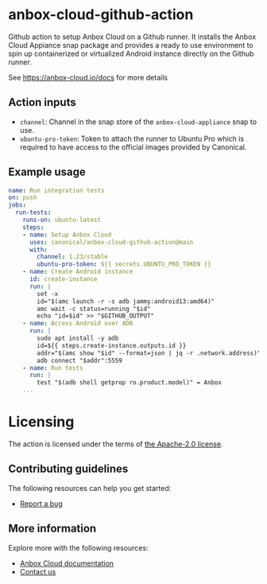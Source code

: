 # anbox-cloud-github-action

Github action to setup Anbox Cloud on a Github runner. It installs the
Anbox Cloud Appiance snap package and provides a ready to use environment
to spin up containerized or virtualized Android instance directly on the
Github runner.

See https://anbox-cloud.io/docs for more details

## Action inputs

* `channel`: Channel in the snap store of the `anbox-cloud-appliance` snap to use.
* `ubuntu-pro-token`: Token to attach the runner to Ubuntu Pro which is required to have
  access to the official images provided by Canonical.

## Example usage

```yaml
name: Run integration tests
on: push
jobs:
  run-tests:
    runs-on: ubuntu-latest
    steps:
    - name: Setup Anbox Cloud
      uses: canonical/anbox-cloud-github-action@main
      with:
        channel: 1.23/stable
        ubuntu-pro-token: ${{ secrets.UBUNTU_PRO_TOKEN }}
    - name: Create Android instance
      id: create-instance
      run: |
        set -x
        id="$(amc launch -r -s adb jammy:android13:amd64)"
        amc wait -c status=running "$id"
        echo "id=$id" >> "$GITHUB_OUTPUT"
    - name: Access Android over ADB
      run: |
        sudo apt install -y adb
        id=${{ steps.create-instance.outputs.id }}
        addr="$(amc show "$id" --format=json | jq -r .network.address)"
        adb connect "$addr":5559
    - name: Run tests
      run: |
        test "$(adb shell getprop ro.product.model)" = Anbox
    ...
```

# Licensing

The action is licensed under the terms of [the Apache-2.0 license](LICENSE.md).

## Contributing guidelines

The following resources can help you get started:

* [Report a bug](https://bugs.launchpad.net/anbox-cloud)

## More information

Explore more with the following resources:

* [Anbox Cloud documentation](https://anbox-cloud.io/docs)
* [Contact us](https://anbox-cloud.io/contact-us)
